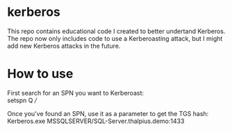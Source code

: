 # kerberos

This repo contains educational code I created to better undertand Kerberos. The repo now only includes code to use a Kerberoasting attack, but I might add new Kerberos attacks in the future.

# How to use

First search for an SPN you want to Kerberoast:  
setspn Q */*

Once you've found an SPN, use it as a parameter to get the TGS hash:  
Kerberos.exe MSSQLSERVER/SQL-Server.thalpius.demo:1433
